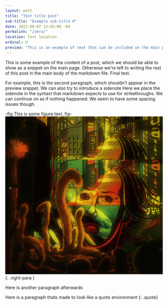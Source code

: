 ```yaml
---
layout: post
title: "Test title post"
sub-title: "Example sub-title 0"
date: 2022-06-07 12:45:00 -04
permalink: "/zero/"
location: Test location
ordinal: 0
preview: "This is an example of text that can be included on the main page of the post, but without the issue of possible note overflow. It can also contain markown if we really need it to, but that would be unwise."
---
```

This is some example of the content of a post, which we should be able to show as a snippet on the main page. Otherwise we're left to writing the rest of this post in the main body of the markdown file. Final test.

For example, this is the second paragraph, which shouldn't appear in the preview snippet. We can also try to introduce a sidenote Here we place the sidenote in the syntaxt that markdown expects to use for strikethroughs. We can continue on as if nothing happened. We seem to have some spacing issues though.

-fig This is some figure text. fig-![image-title](/assets/img/grief_10.jpg)
{: .right-para }

Here is another paragraph afterwards

Here is a paragraph thats made to look like a quote environment
{: .quote}